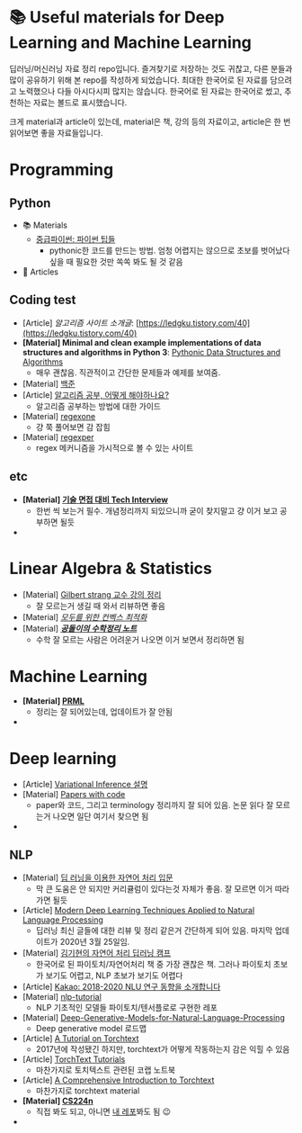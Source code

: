 # 📚 Useful materials for Deep Learning and Machine Learning

딥러닝/머신러닝 자료 정리 repo입니다. 즐겨찾기로 저장하는 것도 귀찮고, 다른 분들과 많이 공유하기 위해 본 repo를 작성하게 되었습니다. 최대한 한국어로 된 자료를 담으려고 노력했으나 다들 아시다시피 많지는 않습니다. 한국어로 된 자료는 한국어로 썼고, 추천하는 자료는 볼드로 표시했습니다.

크게 material과 article이 있는데, material은 책, 강의 등의 자료이고, article은 한 번 읽어보면 좋을 자료들입니다.

# Programming

## Python

- 📚 Materials
    - [중급파이썬: 파이썬 팁들](https://ddanggle.gitbooks.io/interpy-kr/content/)
        - pythonic한 코드를 만드는 방법. 엄청 어렵지는 않으므로 초보를 벗어났다 싶을 때 필요한 것만 쏙쏙 봐도 될 것 같음
- 📑 Articles

## Coding test

- [Article] *알고리즘 사이트 소개글*: [https://ledgku.tistory.com/40](https://ledgku.tistory.com/40)
- **[Material] Minimal and clean example implementations of data structures and algorithms in Python 3**: [Pythonic Data Structures and Algorithms](https://github.com/keon/algorithms)
    - 매우 괜찮음. 직관적이고 간단한 문제들과 예제를 보여줌.
- [Material] [백준](https://www.acmicpc.net/)
- [Article] [알고리즘 공부, 어떻게 해야하나요?](https://baactree.tistory.com/52)
    - 알고리즘 공부하는 방법에 대한 가이드
- [Material] [regexone](https://regexone.com/)
    - 걍 쭉 풀어보면 감 잡힘
- [Material] [regexper](https://regexper.com/#%5C.)
    - regex 메커니즘을 가시적으로 볼 수 있는 사이트

## etc
- **[Material] [기술 면접 대비 Tech Interview](https://github.com/WeareSoft/tech-interview)**
    - 한번 씩 보는거 필수. 개념정리까지 되있으니까 굳이 찾지말고 걍 이거 보고 공부하면 될듯
- 

# Linear Algebra & Statistics

- [Material] [Gilbert strang 교수 강의 정리](https://twlab.tistory.com/17)
    - 잘 모르는거 생길 때 와서 리뷰하면 좋음
- [Material] [*모두를 위한 컨벡스 최적화*](https://wikidocs.net/17202)
- [Material] [***공돌이의 수학정리 노트***](https://angeloyeo.github.io/)
    - 수학 잘 모르는 사람은 어려운거 나오면 이거 보면서 정리하면 됨

# Machine Learning

- **[Material] [PRML](http://norman3.github.io/prml/?fbclid=IwAR2Rv0O_LG67Oa3rzJ9KnguRs9LiXuSYdfCSu60DzG0qxlpX6I4w61sHack)**
    - 정리는 잘 되어있는데, 업데이트가 잘 안됨
- 


# Deep learning

- [Article] [Variational Inference 설명](https://hyeongminlee.github.io/post/bnn003_vi/)
- [Material] [Papers with code](https://paperswithcode.com/method)
    - paper와 코드, 그리고 terminology 정리까지 잘 되어 있음. 논문 읽다 잘 모르는거 나오면 일단 여기서 찾으면 됨
- 

## NLP
- [Material] [딥 러닝을 이용한 자연어 처리 입문](https://wikidocs.net/book/2155)
    - 막 큰 도움은 안 되지만 커리큘럼이 있다는것 자체가 좋음. 잘 모르면 이거 따라가면 될듯
- [Article] [Modern Deep Learning Techniques Applied to Natural Language Processing](https://nlpoverview.com/)
    - 딥러닝 최신 글들에 대한 리뷰 및 정리 같은거 간단하게 되어 있음. 마지막 업데이트가 2020년 3월 25일임.
- [Material] [김기현의 자연어 처리 딥러닝 캠프](https://github.com/kh-kim/nlp_with_pytorch_examples)
    - 한국어로 된 파이토치/자연어처리 책 중 가장 괜찮은 책. 그러나 파이토치 초보가 보기도 어렵고, NLP 초보가 보기도 어렵다
- [Article] [Kakao: 2018-2020 NLU 연구 동향을 소개합니다](https://kakaobrain.com/blog/118)
- [Material] [nlp-tutorial](https://github.com/graykode/nlp-tutorial/blob/master/README.md)
    - NLP 기초적인 모델들 파이토치/텐서플로로 구현한 레포
- [Material] [Deep-Generative-Models-for-Natural-Language-Processing](https://github.com/FranxYao/Deep-Generative-Models-for-Natural-Language-Processing#Textbooks-and-Phd-Thesis)
    - Deep generative model 로드맵
- [Article] [A Tutorial on Torchtext](http://anie.me/On-Torchtext/)
    - 2017년에 작성됐긴 하지만, torchtext가 어떻게 작동하는지 감은 익힐 수 있음
- [Article] [TorchText Tutorials](https://github.com/simonjisu/pytorch_tutorials/blob/master/00_Basic_Utils/01_TorchText.ipynb)
    - 마찬가지로 토치텍스트 관련된 코랩 노트북
- [Article] [A Comprehensive Introduction to Torchtext](https://mlexplained.com/2018/02/08/a-comprehensive-tutorial-to-torchtext/)
    - 마찬가지로 torchtext material
- **[Material] [CS224n](https://web.stanford.edu/class/cs224n/)**
    - 직접 봐도 되고, 아니면 [내 레포](https://github.com/InhyeokYoo/CS224N)봐도 됨 😉
- 